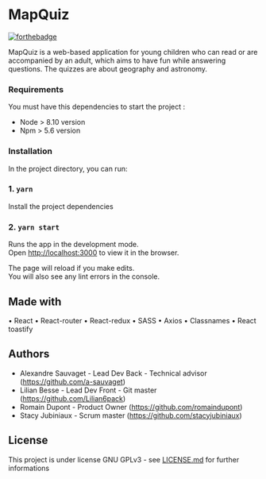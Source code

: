 # MapQuiz

[![forthebadge](https://forthebadge.com/images/badges/built-with-love.svg)](https://forthebadge.com)

MapQuiz is a web-based application for young children who can read or are accompanied by an adult, which aims to have fun while answering questions. 
The quizzes are about geography and astronomy.

### Requirements

You must have this dependencies to start the project : 

- Node > 8.10 version
- Npm > 5.6 version

### Installation

In the project directory, you can run:


### 1. `yarn`
Install the project dependencies

### 2. `yarn start`

Runs the app in the development mode.\
Open [http://localhost:3000](http://localhost:3000) to view it in the browser.

The page will reload if you make edits.\
You will also see any lint errors in the console.

## Made with

• React
• React-router
• React-redux
• SASS
• Axios 
• Classnames
• React toastify

## Authors

* Alexandre Sauvaget - Lead Dev Back - Technical advisor (https://github.com/a-sauvaget)
* Lilian Besse - Lead Dev Front - Git master (https://github.com/Lilian6pack)
* Romain Dupont - Product Owner (https://github.com/romaindupont)
* Stacy Jubiniaux - Scrum master (https://github.com/stacyjubiniaux)

## License

This project is under license GNU GPLv3 - see [LICENSE.md](LICENSE.md) for further informations
